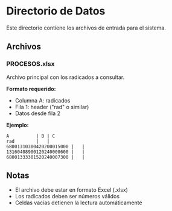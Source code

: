 # Directorio de Datos

Este directorio contiene los archivos de entrada para el sistema.

## Archivos

### PROCESOS.xlsx
Archivo principal con los radicados a consultar.

**Formato requerido:**
- Columna A: radicados
- Fila 1: header ("rad" o similar)  
- Datos desde fila 2

**Ejemplo:**
```
A          | B | C
rad        |   |
68001310300420200015000 |   |
13160408900120240000600 |   |
68001333301520240007300 |   |
```

## Notas
- El archivo debe estar en formato Excel (.xlsx)
- Los radicados deben ser números válidos
- Celdas vacías detienen la lectura automáticamente
